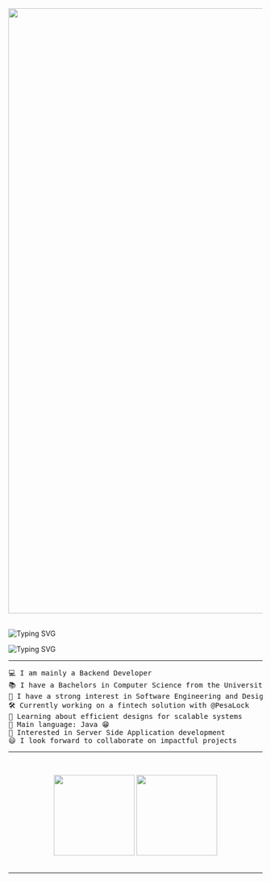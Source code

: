 <div align="center">
<img src='https://i.pinimg.com/originals/58/a4/76/58a47666908a184d31dd109eb85a65c7.jpg' width='1200'>
</div>
<br>

<p>
    <img src="https://readme-typing-svg.demolab.com?font=roboto&weight=500&size=26&pause=1000&color=35FF94&multiline=true&random=false&width=333&height=140&lines=Welcome+visitors!;Doit's+Workshop.;Logbook+%231%2C+Coming+soon..." alt="Typing SVG" />
</p>

<p>
    <img src="https://readme-typing-svg.demolab.com?font=Impact&weight=900&size=60&pause=1000&color=90909050&multiline=true&repeat=false&random=false&width=700&height=132&lines=Crafting+generative+images+;with+Stable+Diffusion" alt="Typing SVG" />
</p>

<hr>


</hr>
<pre>
💻 I am mainly a Backend Developer
📚 I have a Bachelors in Computer Science from the University of Dar Es Salaam
📝 I have a strong interest in Software Engineering and Design
🛠️ Currently working on a fintech solution with @PesaLock
🌱 Learning about efficient designs for scalable systems
🌟 Main language: Java 😁
🚩 Interested in Server Side Application development
😃 I look forward to collaborate on impactful projects
</pre>
<hr>
<br/>
<p align="center" style="height: 180px;">
    <img style="height:10rem" src="https://github-readme-stats.vercel.app/api?username=Niefee&bg_color=30,e96443,904e95&title_color=fff&text_color=fff&show_icons=true&theme=radical" />
    <img style="height:10rem;" src="https://github-readme-streak-stats.herokuapp.com/?user=Niefee&theme=radical&show_icons=true&border=e4e2e2" />
</p>
<hr>



